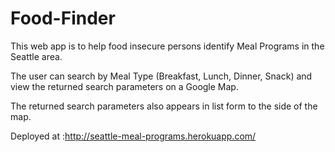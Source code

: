 # Food-Finder
This web app is to help food insecure persons identify Meal Programs in the Seattle area.

The user can search by Meal Type (Breakfast, Lunch, Dinner, Snack) and view the returned search parameters on a Google Map.

The returned search parameters also appears in list form to the side of the map.

Deployed at :http://seattle-meal-programs.herokuapp.com/
